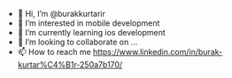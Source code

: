 - 👋 Hi, I’m @burakkurtarir
- 👀 I’m interested in mobile development
- 🌱 I’m currently learning ios development
- 💞️ I’m looking to collaborate on ...
- 📫 How to reach me https://www.linkedin.com/in/burak-kurtar%C4%B1r-250a7b170/

<!---
burakkurtarir/burakkurtarir is a ✨ special ✨ repository because its `README.md` (this file) appears on your GitHub profile.
You can click the Preview link to take a look at your changes.
--->
